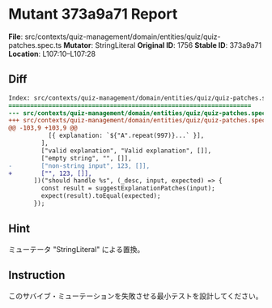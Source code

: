 # Mutant 373a9a71 Report

**File**: src/contexts/quiz-management/domain/entities/quiz/quiz-patches.spec.ts
**Mutator**: StringLiteral
**Original ID**: 1756
**Stable ID**: 373a9a71
**Location**: L107:10–L107:28

## Diff

```diff
Index: src/contexts/quiz-management/domain/entities/quiz/quiz-patches.spec.ts
===================================================================
--- src/contexts/quiz-management/domain/entities/quiz/quiz-patches.spec.ts	original
+++ src/contexts/quiz-management/domain/entities/quiz/quiz-patches.spec.ts	mutated #1756
@@ -103,9 +103,9 @@
           [{ explanation: `${"A".repeat(997)}...` }],
         ],
         ["valid explanation", "Valid explanation", []],
         ["empty string", "", []],
-        ["non-string input", 123, []],
+        ["", 123, []],
       ])("should handle %s", (_desc, input, expected) => {
         const result = suggestExplanationPatches(input);
         expect(result).toEqual(expected);
       });
```

## Hint

ミューテータ "StringLiteral" による置換。

## Instruction

このサバイブ・ミューテーションを失敗させる最小テストを設計してください。
